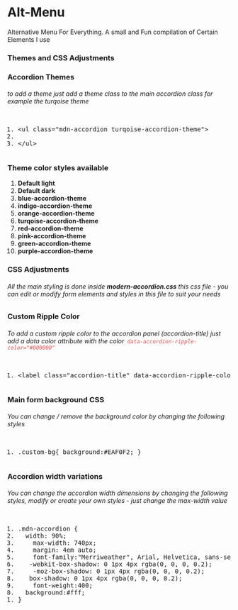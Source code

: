 # Alt-Menu
Alternative Menu For Everything. A  small and Fun compilation of Certain Elements I use

<section id="css_files_and_structure">
	<div class="page-header">
    	<h3>Themes and CSS Adjustments </h3>
    </div>
<h3>Accordion Themes </h3>
<h6> to add a theme just add a theme class to the main accordion class for example the turqoise theme </h6>

 

<pre class="prettyprint lang-html linenums"><ol class="linenums"><li class="L0"><span class="tag">&lt;ul</span><span class="pln"> </span><span class="atn">class</span><span class="pun">=</span><span class="atv">"mdn-accordion turqoise-accordion-theme"</span><span class="tag">&gt;</span></li><li class="L1"><span class="pln">    </span></li><li class="L2"><span class="tag">&lt;/ul&gt;</span></li></ol></pre>

<h3>Theme color styles available </h3>
<ol>
	<li><strong>Default light </strong></li>
	<li><strong>Default dark</strong></li>
	<li><strong>blue-accordion-theme</strong></li>
	<li><strong>indigo-accordion-theme</strong></li>
    <li><strong>orange-accordion-theme</strong></li>
	<li><strong>turqoise-accordion-theme</strong></li>
	<li><strong>red-accordion-theme</strong></li>
    <li><strong>pink-accordion-theme</strong></li>
	<li><strong>green-accordion-theme</strong></li>
    <li><strong>purple-accordion-theme</strong></li>        
</ol>


<h3>CSS Adjustments</h3>
	
<h6> All the main styling is done inside <strong>modern-accordion.css</strong> 
this css file - you can edit or modify form elements and styles in this file to suit 
your needs </h6>

<h3>Custom Ripple Color</h3>
<h6> To add a custom ripple color to the accordion panel (accordion-title) just add a data color attribute with the color  <code style="color:#E14D4E; margin:0 3px;">data-accordion-ripple-color="#000000"</code> </h6> 
<pre class="prettyprint lang-html linenums"><ol class="linenums"><li class="L0"><span class="tag">&lt;label</span><span class="pln"> </span><span class="atn">class</span><span class="pun">=</span><span class="atv">"accordion-title"</span><span class="pln"> </span><span class="atn">data-accordion-ripple-color</span><span class="pun">=</span><span class="atv">"#000000"</span><span class="tag">&gt;</span></li></ol></pre>

    
<h3>Main form background CSS</h3> 
<h6>You can change / remove the background color by changing the following styles</h6>

<pre class="prettyprint lang-css linenums"><ol class="linenums"><li class="L0"><span class="pun">.</span><span class="pln">custom</span><span class="pun">-</span><span class="pln">bg</span><span class="pun">{</span><span class="pln"> background</span><span class="pun">:</span><span class="com">#EAF0F2; }</span></li></ol></pre>

<h3>Accordion width variations </h3> 
<h6>You can change the accordion width dimensions by changing the following styles, modify or create your own styles - just change the max-width value</h6>
	
<pre class="prettyprint lang-css linenums"><ol class="linenums"><li class="L0"><span class="pun">.</span><span class="pln">mdn</span><span class="pun">-</span><span class="pln">accordion </span><span class="pun">{</span></li><li class="L1"><span class="pln">	width</span><span class="pun">:</span><span class="pln"> </span><span class="lit">90</span><span class="pun">%;</span></li><li class="L2"><span class="pln">	max</span><span class="pun">-</span><span class="pln">width</span><span class="pun">:</span><span class="pln"> </span><span class="lit">740px</span><span class="pun">;</span></li><li class="L3"><span class="pln">	margin</span><span class="pun">:</span><span class="pln"> </span><span class="lit">4em</span><span class="pln"> </span><span class="kwd">auto</span><span class="pun">;</span></li><li class="L4"><span class="pln">	font</span><span class="pun">-</span><span class="pln">family</span><span class="pun">:</span><span class="str">"Merriweather"</span><span class="pun">,</span><span class="pln"> </span><span class="typ">Arial</span><span class="pun">,</span><span class="pln"> </span><span class="typ">Helvetica</span><span class="pun">,</span><span class="pln"> sans</span><span class="pun">-</span><span class="pln">serif</span><span class="pun">;</span></li><li class="L5"><span class="pln">	</span><span class="pun">-</span><span class="pln">webkit</span><span class="pun">-</span><span class="pln">box</span><span class="pun">-</span><span class="pln">shadow</span><span class="pun">:</span><span class="pln"> </span><span class="lit">0</span><span class="pln"> </span><span class="lit">1px</span><span class="pln"> </span><span class="lit">4px</span><span class="pln"> rgba</span><span class="pun">(</span><span class="lit">0</span><span class="pun">,</span><span class="pln"> </span><span class="lit">0</span><span class="pun">,</span><span class="pln"> </span><span class="lit">0</span><span class="pun">,</span><span class="pln"> </span><span class="lit">0.2</span><span class="pun">);</span></li><li class="L6"><span class="pln">	</span><span class="pun">-</span><span class="pln">moz</span><span class="pun">-</span><span class="pln">box</span><span class="pun">-</span><span class="pln">shadow</span><span class="pun">:</span><span class="pln"> </span><span class="lit">0</span><span class="pln"> </span><span class="lit">1px</span><span class="pln"> </span><span class="lit">4px</span><span class="pln"> rgba</span><span class="pun">(</span><span class="lit">0</span><span class="pun">,</span><span class="pln"> </span><span class="lit">0</span><span class="pun">,</span><span class="pln"> </span><span class="lit">0</span><span class="pun">,</span><span class="pln"> </span><span class="lit">0.2</span><span class="pun">);</span></li><li class="L7"><span class="pln">	box</span><span class="pun">-</span><span class="pln">shadow</span><span class="pun">:</span><span class="pln"> </span><span class="lit">0</span><span class="pln"> </span><span class="lit">1px</span><span class="pln"> </span><span class="lit">4px</span><span class="pln"> rgba</span><span class="pun">(</span><span class="lit">0</span><span class="pun">,</span><span class="pln"> </span><span class="lit">0</span><span class="pun">,</span><span class="pln"> </span><span class="lit">0</span><span class="pun">,</span><span class="pln"> </span><span class="lit">0.2</span><span class="pun">);</span></li><li class="L8"><span class="pln">	font</span><span class="pun">-</span><span class="pln">weight</span><span class="pun">:</span><span class="lit">400</span><span class="pun">;</span></li><li class="L9"><span class="pln">	background</span><span class="pun">:</span><span class="com">#fff;</span></li><li class="L0"><span class="pun">}</span></li></ol></pre>


</section>
